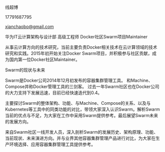 线超博

17791687795

xianchaobo@gmail.com



华为IT云计算架构与设计部 高级工程师
Docker社区Swarm项目Maintainer

从事云计算方向的技术研究，当前主要负责Docker相关技术在云计算领域的技术研究和实践。2015年初开始关注Docker Swarm项目，并积极参与社区贡献，成为国内第一位Docker社区Maintainer。


Swarm的现状与未来



Swarm是Docker公司2014年12月初发布的容器集群管理工具。
和Machine、Compose并称Docker管理工具的三剑客。
过去一年Swarm社区也在Docker公司的大力支持下发展迅速，目前已经快速迭代到0.4。

主要探讨Swarm的整体架构、功能、与Machine、Compose的关系、以及与Kubernetes等工具中的同类功能的对比，带领大家深入认识Swarm。解析Swarm当前的优点与不足，为大家在工作中采用Swarm提供参考。最后展望Swarm未来的发展方向。


来自Swarm社区一线开发人员，深入剖析Swarm的发展历史、架构原理、功能、当前现状、未来演进方向。并与业界其他容器集群管理产品进行对比，为大家在生产环境选择、应用容器集群管理工具提供参考。
